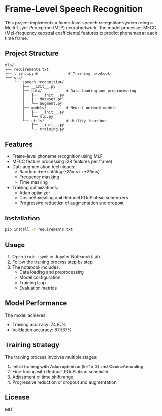 # Frame-Level Speech Recognition

This project implements a frame-level speech recognition system using a Multi-Layer Perceptron (MLP) neural network. The model processes MFCC (Mel-frequency cepstral coefficients) features to predict phonemes at each time frame.

## Project Structure

```
mlp/
├── requirements.txt
├── train.ipynb              # Training notebook
└── src/
    └── speech_recognition/
        ├── __init__.py
        ├── data/           # Data loading and preprocessing
        │   ├── __init__.py
        │   ├── dataset.py
        │   └── augment.py
        ├── models/         # Neural network models
        │   ├── __init__.py
        │   └── mlp.py
        └── utils/          # Utility functions
            ├── __init__.py
            └── training.py
```

## Features

- Frame-level phoneme recognition using MLP
- MFCC feature processing (28 features per frame)
- Data augmentation techniques:
  - Random time shifting (-25ms to +25ms)
  - Frequency masking
  - Time masking
- Training optimizations:
  - Adan optimizer
  - CosineAnnealing and ReduceLROnPlateau schedulers
  - Progressive reduction of augmentation and dropout

## Installation

```bash
pip install -r requirements.txt
```

## Usage

1. Open `train.ipynb` in Jupyter Notebook/Lab
2. Follow the training process step by step
3. The notebook includes:
   - Data loading and preprocessing
   - Model configuration
   - Training loop
   - Evaluation metrics

## Model Performance

The model achieves:
- Training accuracy: 74.87%
- Validation accuracy: 87.537%

## Training Strategy

The training process involves multiple stages:

1. Initial training with Adan optimizer (lr=1e-3) and CosineAnnealing
2. Fine-tuning with ReduceLROnPlateau scheduler
3. Adjustment of time shift range
4. Progressive reduction of dropout and augmentation

## License

MIT
